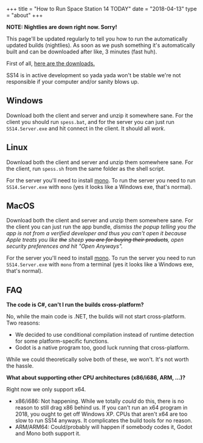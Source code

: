 +++
title = "How to Run Space Station 14 TODAY"
date = "2018-04-13"
type = "about"
+++

**NOTE: Nightlies are down right now. Sorry!**

This page'll be updated regularly to tell you how to run the automatically updated builds (nightlies). As soon as we push something it's automatically built and can be downloaded after like, 3 minutes (fast huh).

First of all, [here are the downloads.](https://builds.spacestation14.io/jenkins/job/SS14%20Content%20Build/)

SS14 is in active development so yada yada won't be stable we're not responsible if your computer and/or sanity blows up.

## Windows

Download both the client and server and unzip it somewhere sane. For the client you should run `spess.bat`, and for the server you can just run `SS14.Server.exe` and hit connect in the client. It should all *work*.

## Linux

Download both the client and server and unzip them somewhere sane. For the client, run `spess.sh` from the same folder as the shell script.

For the server you'll need to install [mono](https://www.mono-project.com/). To run the server you need to run `SS14.Server.exe` with `mono` (yes it looks like a Windows exe, that's normal).

## MacOS

Download both the client and server and unzip them somewhere sane. For the client you can just run the app bundle, *dismiss the popup telling you the app is not from a verified developer and thus you can't open it because Apple treats you like ~~the~~ sheep ~~you are for buying their products~~, open security preferences and hit "Open Anyways".*

For the server you'll need to install [mono](https://www.mono-project.com/). To run the server you need to run `SS14.Server.exe` with `mono` from a terminal (yes it looks like a Windows exe, that's normal).

## FAQ

**The code is C#, can't I run the builds cross-platform?**

No, while the main code is .NET, the builds will not start cross-platform. Two reasons:

* We decided to use conditional compilation instead of runtime detection for some platform-specific functions.
* Godot is a native program too, good luck running that cross-platform.

While we could theoretically solve both of these, we won't. It's not worth the hassle.

**What about supporting other CPU architectures (x86/i686, ARM, ...)?**

Right now we only support x64.

* x86/i686: Not happening. While we totally *could* do this, there is no reason to still drag x86 behind us. If you can't run an x64 program in 2018, you ought to get off Windows XP. CPUs that aren't x64 are too slow to run SS14 anyways. It complicates the build tools for no reason.
* ARM/ARM64: Could/probably will happen if somebody codes it, Godot and Mono both support it.
